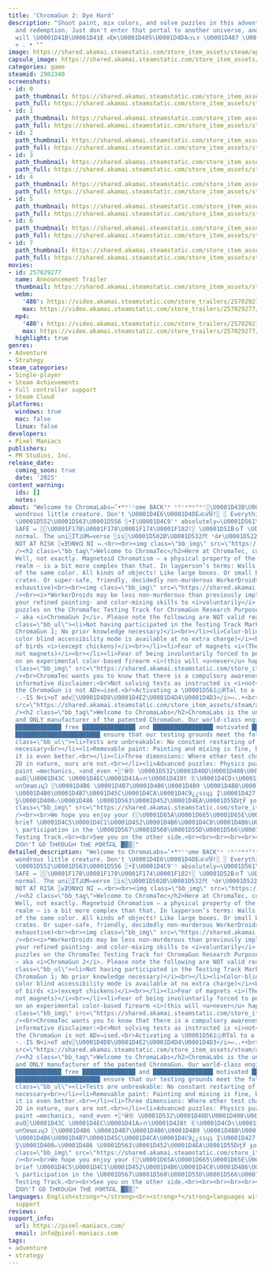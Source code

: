 ```yaml
---
title: 'ChromaGun 2: Dye Hard'
description: "Shoot paint, mix colors, and solve puzzles in this adventure about friendship
  and redemption. Just don't enter that portal to another universe, and ᴇᴠᴇʀʏTʜɪɴɢ
  will \U0001D41B\U0001D41E ᴘEʀ\U0001D405\U0001D4D4ᴄᴛʟʏ \U0001D487 \U0001D526 \U0001D4C3
  ҽ . • °"
image: https://shared.akamai.steamstatic.com/store_item_assets/steam/apps/2982340/header.jpg?t=1726486808
capsule_image: https://shared.akamai.steamstatic.com/store_item_assets/steam/apps/2982340/capsule_231x87.jpg?t=1726486808
categories: game
steamid: 2982340
screenshots:
- id: 0
  path_thumbnail: https://shared.akamai.steamstatic.com/store_item_assets/steam/apps/2982340/ss_65b91423762302e1eb8afe1a6020acd094365b00.600x338.jpg?t=1726486808
  path_full: https://shared.akamai.steamstatic.com/store_item_assets/steam/apps/2982340/ss_65b91423762302e1eb8afe1a6020acd094365b00.1920x1080.jpg?t=1726486808
- id: 1
  path_thumbnail: https://shared.akamai.steamstatic.com/store_item_assets/steam/apps/2982340/ss_ec34ae6b494775dd66c0639dfaf2f84c80732268.600x338.jpg?t=1726486808
  path_full: https://shared.akamai.steamstatic.com/store_item_assets/steam/apps/2982340/ss_ec34ae6b494775dd66c0639dfaf2f84c80732268.1920x1080.jpg?t=1726486808
- id: 2
  path_thumbnail: https://shared.akamai.steamstatic.com/store_item_assets/steam/apps/2982340/ss_ed62654b8d7c8c042b4269af12d9e28e480f7a32.600x338.jpg?t=1726486808
  path_full: https://shared.akamai.steamstatic.com/store_item_assets/steam/apps/2982340/ss_ed62654b8d7c8c042b4269af12d9e28e480f7a32.1920x1080.jpg?t=1726486808
- id: 3
  path_thumbnail: https://shared.akamai.steamstatic.com/store_item_assets/steam/apps/2982340/ss_609807a315ac2eeab244220bb0a7051dae467825.600x338.jpg?t=1726486808
  path_full: https://shared.akamai.steamstatic.com/store_item_assets/steam/apps/2982340/ss_609807a315ac2eeab244220bb0a7051dae467825.1920x1080.jpg?t=1726486808
- id: 4
  path_thumbnail: https://shared.akamai.steamstatic.com/store_item_assets/steam/apps/2982340/ss_e529e9628e2121c6cf1fec0f79f4747d34659f90.600x338.jpg?t=1726486808
  path_full: https://shared.akamai.steamstatic.com/store_item_assets/steam/apps/2982340/ss_e529e9628e2121c6cf1fec0f79f4747d34659f90.1920x1080.jpg?t=1726486808
- id: 5
  path_thumbnail: https://shared.akamai.steamstatic.com/store_item_assets/steam/apps/2982340/ss_57f58434a7f1466355b973e3b39f70feef0980e4.600x338.jpg?t=1726486808
  path_full: https://shared.akamai.steamstatic.com/store_item_assets/steam/apps/2982340/ss_57f58434a7f1466355b973e3b39f70feef0980e4.1920x1080.jpg?t=1726486808
- id: 6
  path_thumbnail: https://shared.akamai.steamstatic.com/store_item_assets/steam/apps/2982340/ss_9fbc3691e681cb75b53e0cbe20fab47550acf6d2.600x338.jpg?t=1726486808
  path_full: https://shared.akamai.steamstatic.com/store_item_assets/steam/apps/2982340/ss_9fbc3691e681cb75b53e0cbe20fab47550acf6d2.1920x1080.jpg?t=1726486808
- id: 7
  path_thumbnail: https://shared.akamai.steamstatic.com/store_item_assets/steam/apps/2982340/ss_832d66b8196f8a7f118ab1d82214f907da5f58b7.600x338.jpg?t=1726486808
  path_full: https://shared.akamai.steamstatic.com/store_item_assets/steam/apps/2982340/ss_832d66b8196f8a7f118ab1d82214f907da5f58b7.1920x1080.jpg?t=1726486808
movies:
- id: 257029277
  name: Announcement Trailer
  thumbnail: https://shared.akamai.steamstatic.com/store_item_assets/steam/apps/257029277/movie.293x165.jpg?t=1717783214
  webm:
    '480': https://video.akamai.steamstatic.com/store_trailers/257029277/movie480_vp9.webm?t=1717783214
    max: https://video.akamai.steamstatic.com/store_trailers/257029277/movie_max_vp9.webm?t=1717783214
  mp4:
    '480': https://video.akamai.steamstatic.com/store_trailers/257029277/movie480.mp4?t=1717783214
    max: https://video.akamai.steamstatic.com/store_trailers/257029277/movie_max.mp4?t=1717783214
  highlight: true
genres:
- Adventure
- Strategy
steam_categories:
- Single-player
- Steam Achievements
- Full controller support
- Steam Cloud
platforms:
  windows: true
  mac: false
  linux: false
developers:
- Pixel Maniacs
publishers:
- PM Studios, Inc.
release_date:
  coming_soon: true
  date: '2025'
content_warning:
  ids: []
  notes:
about: "Welcome to ChromaLabs↤’•ᵂᵉˡᶜome BACKᵗᵒ ᶜʰʳᵒᵐᵃᵀᵉᶜ░\U0001D43B\U0001D45C\U0001D4CC\U0001D4B9\U0001D4CE!░You
  wondrous little creature. Don't \U0001D4E6\U0001D4DEℛℛႸ!░ ░ Everything ↤░↤\\\U0001D550\U0001D560\U0001D566
  \U0001D552\U0001D563\U0001D556 ░•Ɨ\U0001D4C9'ˢ absolutely↤\U0001D561\U0001D556\U0001D563\U0001D557\U0001D556\U0001D554\U0001D565\U0001D55D\U0001D56A•░░░
  SAFE ↤ ░░\U0001F17B\U0001F178\U0001F174\U0001F182!░ \U0001D52BｏŤ \U0001D42CⒶＦε is
  normal. The uni░IT⅃UM↤verse ░is░\U0001D502Ø\U0001D532尺 ˢάғ\U0001D522\U0001D4E3\U0001D418↤
  NOT AT RISK ░ᴚƎ⅁N∀ᗡ NI ↤.<br><br><img class=\"bb_img\" src=\"https://shared.akamai.steamstatic.com/store_item_assets/steam/apps/2982340/extras/01_simplepuzzle.gif?t=1726486808\"
  /><h2 class=\"bb_tag\">Welcome to ChromaTec</h2>Here at ChromaTec, colors are magnets!
  Well, not exactly. Magnetoid Chromatism — a physical property of the pandimensional
  realm — is a bit more complex than that. In layperson’s terms: Walls attract objects
  of the same color. All kinds of objects! Like large boxes. Or small boxes. Or large
  crates. Or super-safe, friendly, decidedly non-murderous WorkerDroids*. (list not
  exhaustive)<br><br><img class=\"bb_img\" src=\"https://shared.akamai.steamstatic.com/store_item_assets/steam/apps/2982340/extras/02_droids.gif?t=1726486808\"
  /><br><i>*WorkerDroids may be less non-murderous than previously implied.</i><br><br>Use
  your refined painting- and color-mixing skills to <i>voluntarily</i> solve intricate
  puzzles on the ChromaTec Testing Track for ChromaGun Research Purposes, Mark II
  — aka <i>ChromaGun 2</i>. Please note the following are NOT valid reasons for non-participation:<br><br><ul
  class=\"bb_ul\"><li>Not having participated in the Testing Track Mark 1<br><i>(i.e.
  ChromaGun 1; No prior knowledge necessary)</i><br></li><li>Color-blindness<br><i>(A
  color blind accessibility mode is available at no extra charge)</i><br></li><li>Fear
  of birds <i>(except chickens)</i><br></li><li>Fear of magnets <i>(They’re colors,
  not magnets)</i><br></li><li>Fear of being involuntarily forced to perform tests
  on an experimental color-based firearm <i>(this will <u>never</u> happen)</i></li></ul><br><img
  class=\"bb_img\" src=\"https://shared.akamai.steamstatic.com/store_item_assets/steam/apps/2982340/extras/03_colorblind.gif?t=1726486808\"
  /><br>ChromaTec wants you to know that there is a compulsory awareness of the following
  informative disclaimer:<br>Not solving tests as instructed is <i>not</i> advised.<br>Breaking
  the ChromaGun is not ADv↤ised.<br>Activating a \U0001D561ⓞRTal to a parallel ALTERNATE<i>ʀᴇᴀʟ_ɪᴛʏ</i>UNI°VERSE
  ·.·IS N<i>oT adv░\U0001D4D8\U0001D4E2\U0001D4D4\U0001D4D3</i>↤..•<br><br><img class=\"bb_img\"
  src=\"https://shared.akamai.steamstatic.com/store_item_assets/steam/apps/2982340/extras/03_universeglitching.gif?t=1726486808\"
  /><h2 class=\"bb_tag\">Welcome to ChromaLabs</h2>ChromaLabs is the universe’s foremost,
  and ONLY manufacturer of the patented ChromaGun. Our world-class engineers are all
  █████████████ free ███████████████ and █████████████████ motivated ███████████ to
  ████████████████████████ ensure that our testing grounds meet the following criteria:<br><ul
  class=\"bb_ul\"><li>Tests are unbreakable: No constant restarting of test chambers
  necessary<br></li><li>Removable paint: Painting and mixing is fine, but undoing
  it is even better.<br></li><li>Three dimensions: Where other test chambers are merely
  2D in nature, ours are not.<br></li><li>Advanced puzzles: Physics puzzles, advanced
  paint ↤mechanics, ¤and_even •░ᵗŴⓄ \U0001D532\U0001D40D\U0001D408\U0001D533\U0001D522Ř\U0001D4E2ｅ\U0001D4C8░pɐɥ
  ǝuO░\U0001D43C \U0001D4EC\U0001D41Aภｎ\U0001D428t Ⓔ\U0001D4CDι\U0001D530t\U0001D4BD\U0001D4B6\U0001D4CB\U0001D452
  un⅁ɐɯoɹɥƆ ░\U0001D4B6 \U0001D4B7\U0001D4B6\U0001D4B9 \U0001D4BB\U0001D452\U0001D452\U0001D4C1\U0001D4BE\U0001D4C3\U0001D454
  \U0001D4B6\U0001D4B7\U0001D45C\U0001D4CA\U0001D4C9¿¿sıɥʇ Į\U0001D427 \U0001D413ｈＥ
  Ş\U0001D400๓\U0001D486 \U0001D563\U0001D452\U0001D4EA\U0001D55DᎥţЎ ɟo ░ǝuou</li></ul><br><img
  class=\"bb_img\" src=\"https://shared.akamai.steamstatic.com/store_item_assets/steam/apps/2982340/extras/05_chaotic.gif?t=1726486808\"
  /><br><br>We hope you enjoy your (░\U0001D65A\U0001D665\U0001D65E\U0001D658•α∂νєηтυяє】
  brief \U0001D4C5\U0001D4C1\U0001D452\U0001D4B6\U0001D4C8\U0001D4B6\U0001D4C3\U0001D4C9
  \ participation in the \U0001D567\U0001D560\U0001D55D\U0001D566\U0001D55F\U0001D565\U0001D552\U0001D563\U0001D56A
  Testing Track.<br><br>See you on the other side.<br><br><br><br><br><br><br><br><br>░▒▓█
  ᗪOᑎ'T GO TᕼᖇOᑌGᕼ TᕼE ᑭOᖇTᗩᒪ █▓▒░"
detailed_description: "Welcome to ChromaLabs↤’•ᵂᵉˡᶜome BACKᵗᵒ ᶜʰʳᵒᵐᵃᵀᵉᶜ░\U0001D43B\U0001D45C\U0001D4CC\U0001D4B9\U0001D4CE!░You
  wondrous little creature. Don't \U0001D4E6\U0001D4DEℛℛႸ!░ ░ Everything ↤░↤\\\U0001D550\U0001D560\U0001D566
  \U0001D552\U0001D563\U0001D556 ░•Ɨ\U0001D4C9'ˢ absolutely↤\U0001D561\U0001D556\U0001D563\U0001D557\U0001D556\U0001D554\U0001D565\U0001D55D\U0001D56A•░░░
  SAFE ↤ ░░\U0001F17B\U0001F178\U0001F174\U0001F182!░ \U0001D52BｏŤ \U0001D42CⒶＦε is
  normal. The uni░IT⅃UM↤verse ░is░\U0001D502Ø\U0001D532尺 ˢάғ\U0001D522\U0001D4E3\U0001D418↤
  NOT AT RISK ░ᴚƎ⅁N∀ᗡ NI ↤.<br><br><img class=\"bb_img\" src=\"https://shared.akamai.steamstatic.com/store_item_assets/steam/apps/2982340/extras/01_simplepuzzle.gif?t=1726486808\"
  /><h2 class=\"bb_tag\">Welcome to ChromaTec</h2>Here at ChromaTec, colors are magnets!
  Well, not exactly. Magnetoid Chromatism — a physical property of the pandimensional
  realm — is a bit more complex than that. In layperson’s terms: Walls attract objects
  of the same color. All kinds of objects! Like large boxes. Or small boxes. Or large
  crates. Or super-safe, friendly, decidedly non-murderous WorkerDroids*. (list not
  exhaustive)<br><br><img class=\"bb_img\" src=\"https://shared.akamai.steamstatic.com/store_item_assets/steam/apps/2982340/extras/02_droids.gif?t=1726486808\"
  /><br><i>*WorkerDroids may be less non-murderous than previously implied.</i><br><br>Use
  your refined painting- and color-mixing skills to <i>voluntarily</i> solve intricate
  puzzles on the ChromaTec Testing Track for ChromaGun Research Purposes, Mark II
  — aka <i>ChromaGun 2</i>. Please note the following are NOT valid reasons for non-participation:<br><br><ul
  class=\"bb_ul\"><li>Not having participated in the Testing Track Mark 1<br><i>(i.e.
  ChromaGun 1; No prior knowledge necessary)</i><br></li><li>Color-blindness<br><i>(A
  color blind accessibility mode is available at no extra charge)</i><br></li><li>Fear
  of birds <i>(except chickens)</i><br></li><li>Fear of magnets <i>(They’re colors,
  not magnets)</i><br></li><li>Fear of being involuntarily forced to perform tests
  on an experimental color-based firearm <i>(this will <u>never</u> happen)</i></li></ul><br><img
  class=\"bb_img\" src=\"https://shared.akamai.steamstatic.com/store_item_assets/steam/apps/2982340/extras/03_colorblind.gif?t=1726486808\"
  /><br>ChromaTec wants you to know that there is a compulsory awareness of the following
  informative disclaimer:<br>Not solving tests as instructed is <i>not</i> advised.<br>Breaking
  the ChromaGun is not ADv↤ised.<br>Activating a \U0001D561ⓞRTal to a parallel ALTERNATE<i>ʀᴇᴀʟ_ɪᴛʏ</i>UNI°VERSE
  ·.·IS N<i>oT adv░\U0001D4D8\U0001D4E2\U0001D4D4\U0001D4D3</i>↤..•<br><br><img class=\"bb_img\"
  src=\"https://shared.akamai.steamstatic.com/store_item_assets/steam/apps/2982340/extras/03_universeglitching.gif?t=1726486808\"
  /><h2 class=\"bb_tag\">Welcome to ChromaLabs</h2>ChromaLabs is the universe’s foremost,
  and ONLY manufacturer of the patented ChromaGun. Our world-class engineers are all
  █████████████ free ███████████████ and █████████████████ motivated ███████████ to
  ████████████████████████ ensure that our testing grounds meet the following criteria:<br><ul
  class=\"bb_ul\"><li>Tests are unbreakable: No constant restarting of test chambers
  necessary<br></li><li>Removable paint: Painting and mixing is fine, but undoing
  it is even better.<br></li><li>Three dimensions: Where other test chambers are merely
  2D in nature, ours are not.<br></li><li>Advanced puzzles: Physics puzzles, advanced
  paint ↤mechanics, ¤and_even •░ᵗŴⓄ \U0001D532\U0001D40D\U0001D408\U0001D533\U0001D522Ř\U0001D4E2ｅ\U0001D4C8░pɐɥ
  ǝuO░\U0001D43C \U0001D4EC\U0001D41Aภｎ\U0001D428t Ⓔ\U0001D4CDι\U0001D530t\U0001D4BD\U0001D4B6\U0001D4CB\U0001D452
  un⅁ɐɯoɹɥƆ ░\U0001D4B6 \U0001D4B7\U0001D4B6\U0001D4B9 \U0001D4BB\U0001D452\U0001D452\U0001D4C1\U0001D4BE\U0001D4C3\U0001D454
  \U0001D4B6\U0001D4B7\U0001D45C\U0001D4CA\U0001D4C9¿¿sıɥʇ Į\U0001D427 \U0001D413ｈＥ
  Ş\U0001D400๓\U0001D486 \U0001D563\U0001D452\U0001D4EA\U0001D55DᎥţЎ ɟo ░ǝuou</li></ul><br><img
  class=\"bb_img\" src=\"https://shared.akamai.steamstatic.com/store_item_assets/steam/apps/2982340/extras/05_chaotic.gif?t=1726486808\"
  /><br><br>We hope you enjoy your (░\U0001D65A\U0001D665\U0001D65E\U0001D658•α∂νєηтυяє】
  brief \U0001D4C5\U0001D4C1\U0001D452\U0001D4B6\U0001D4C8\U0001D4B6\U0001D4C3\U0001D4C9
  \ participation in the \U0001D567\U0001D560\U0001D55D\U0001D566\U0001D55F\U0001D565\U0001D552\U0001D563\U0001D56A
  Testing Track.<br><br>See you on the other side.<br><br><br><br><br><br><br><br><br>░▒▓█
  ᗪOᑎ'T GO TᕼᖇOᑌGᕼ TᕼE ᑭOᖇTᗩᒪ █▓▒░"
languages: English<strong>*</strong><br><strong>*</strong>languages with full audio
  support
reviews:
support_info:
  url: https://pixel-maniacs.com/
  email: info@pixel-maniacs.com
tags:
- adventure
- strategy
---
```

